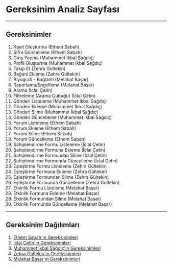 # Gereksinim Analiz Sayfası

---

## Gereksinimler

1. Kayıt Oluşturma (Ethem Sabah)
2. Şifre Güncelleme (Ethem Sabah)
3. Giriş Yapma  (Muhammet İkbal Sağdıç)
4. Profil Oluşturma  (Muhammet İkbal Sağdıç)
5. Takip Et (Zehra Gültekin)
6. Beğeni Ekleme (Zehra Gültekin)
7. Biyografi - Bağlantı (Melahat Başar)
8. Raporlama/Engelleme (Melahat Başar)
9. Arama (İclal Çetin)
10. Filtreleme (Arama Çubuğu) (İclal Çetin)
11. Gönderi Listeleme  (Muhammet İkbal Sağdıç)
12. Gönderi Ekleme  (Muhammet İkbal Sağdıç)
13. Gönderi Silme  (Muhammet İkbal Sağdıç)
14. Gönderi Güncelleme  (Muhammet İkbal Sağdıç)
15. Yorum Listeleme (Ethem Sabah)
16. Yorum Ekleme (Ethem Sabah)
17. Yorum Silme (Ethem Sabah)
18. Yorum Güncelleme (Ethem Sabah)
19. Sahiplendirme Formu Listeleme (İclal Çetin)
20. Sahiplendirme Formuna Ekleme (İclal Çetin)
21. Sahiplendirme Formundan Silme (İclal Çetin)
22. Sahiplendirme Formunda Güncelleme (İclal Çetin)
23. Eşleştirme Formu Listeleme  (Zehra Gültekin)
24. Eşleştirme Formuna Ekleme (Zehra Gültekin)
25. Eşleştirme Formundan Silme  (Zehra Gültekin)
26. Eşleştirme Formunda Güncelleme (Zehra Gültekin)
27. Etkinlik Formu Listeleme (Melahat Başar)
28. Etkinlik Formuna Ekleme (Melahat Başar)
29. Etkinlik Formundan Silme (Melahat Başar)
30. Etkinlik Formunda Güncelleme (Melahat Başar)

---

## Gereksinim Dağılımları

1. [Ethem Sabah'ın Gereksinimleri](../MD/EthemSabah.md)
2. [İclal Çetin'in Gereksinimleri](../MD/İclalCetin.md)
3. [ Muhammet İkbal Sağdıç'ın Gereksinimleri](../MD/MuhammetİkbalSagdic.md)
4. [ Zehra Gültekin'in Gereksinimleri](../MD/ZehraGültekin.md)
5. [Melahat Başar'ın Gereksinimleri](../MD/MelahatBasar.md)
